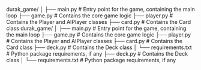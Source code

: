 
durak_game/
│
├── main.py                # Entry point for the game, containing the main loop
├── game.py                # Contains the core game logic
├── player.py              # Contains the Player and AIPlayer classes
├── card.py                # Contains the Card class
durak_game/
│
├── main.py                # Entry point for the game, containing the main loop
├── game.py                # Contains the core game logic
├── player.py              # Contains the Player and AIPlayer classes
├── card.py                # Contains the Card class
├── deck.py                # Contains the Deck class
│
└── requirements.txt       # Python package requirements, if any
├── deck.py                # Contains the Deck class
│
└── requirements.txt       # Python package requirements, if any
